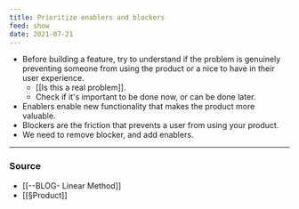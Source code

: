 ```yaml
---
title: Prioritize enablers and blockers
feed: show
date: 2021-07-21
---
```


- Before building a feature, try to understand if the problem is genuinely preventing someone from using the product or a nice to have in their user experience. 
	- [[Is this a real problem]].
	- Check if it's important to be done now, or can be done later. 
- Enablers enable new functionality that makes the product more valuable. 
- Blockers are the friction that prevents a user from using your product. 
- We need to remove blocker, and add enablers. 

---
### Source
- [[--BLOG- Linear Method]]
- [[§Product]]
